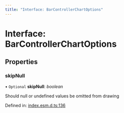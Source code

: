 ```yaml
---
title: "Interface: BarControllerChartOptions"
---
```


# Interface: BarControllerChartOptions

## Properties

### skipNull

• `Optional` **skipNull**: *boolean*

Should null or undefined values be omitted from drawing

Defined in: [index.esm.d.ts:136](https://github.com/chartjs/Chart.js/blob/b319f2cf/types/index.esm.d.ts#L136)
